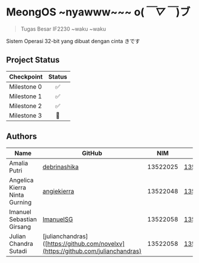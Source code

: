 # MeongOS ~nyawww~~~ o(*￣▽￣*)ブ
> Tugas Besar IF2230 ~waku ~waku
<p>Sistem Operasi 32-bit yang dibuat dengan cinta きです </p>

## Project Status
| Checkpoint | Status |
| ---------- | :------: |
| Milestone 0 |  ✅  |
| Milestone 1 |  ✅  |
| Milestone 2 |  ✅  |
| Milestone 3 |  🤔  |

## Authors
| Name                            | GitHub                                           | NIM      |  Contact                     |
| ------------------------------ | ------------------------------------------------- | -------- | ---------------------------- |
| Amalia Putri                   | [debrinashika](https://github.com/debrinashika)   | 13522025 | 13522042@std.stei.itb.ac.id  |
| Angelica Kierra Ninta Gurning  | [angiekierra](https://github.com/angiekierra)     | 13522048 | 13522048@std.stei.itb.ac.id  |
| Imanuel Sebastian Girsang      | [ImanuelSG](https://github.com/ImanuelSG)             | 13522058 | 13522058@std.stei.itb.ac.id  |
| Julian Chandra Sutadi          | [julianchandras]([https://github.com/novelxv](https://github.com/julianchandras)             | 13522058 | 13522080@std.stei.itb.ac.id  |
